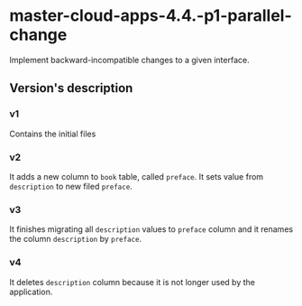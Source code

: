 # master-cloud-apps-4.4.-p1-parallel-change
Implement backward-incompatible changes to a given interface.

## Version's description

### v1
Contains the initial files

### v2
It adds a new column to `book` table, called `preface`. It sets value from `description` to new filed `preface`.

### v3
It finishes migrating all `description` values to `preface` column and it renames the column `description` by `preface`.

### v4
It deletes `description` column because it is not longer used by the application.
